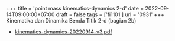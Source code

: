 +++
title = 'point mass kinematics-dynamics 2-d'
date = 2022-09-14T09:00:00+07:00
draft = false
tags = ['fi1101']
url = '0931'
+++
Kinematika dan Dinamika Benda Titik 2-d (bagian 2b)
<!--more-->

+ [kinematics-dynamics-20220914-v3.pdf](https://zenodo.org/doi/10.5281/zenodo.7076413)
